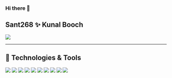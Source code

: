 ### Hi there 👋
## Sant268 ✨ Kunal Booch 

<a href="https://github.com/Sant268">
  <img align="center" src="https://github-readme-stats.vercel.app/api/top-langs/?username=Sant268&hide=html,Jupyter Notebook&title_color=ffffff&text_color=c9cacc&icon_color=2bbc8a&bg_color=1d1f21&layout=compact" />
</a>

<!--
**Sant268/Sant268** is a ✨ _special_ ✨ repository because its `README.md` (this file) appears on your GitHub profile.
-->

______________________________________________________________________________________________________________________________________________
## 🔧 Technologies & Tools
![](https://img.shields.io/badge/OS-Linux-informational?style=flat&logo=linux&logoColor=white&color=2bbc8a)
![](https://img.shields.io/badge/Editor-IntelliJ_IDEA-informational?style=flat&logo=intellij-idea&logoColor=white&color=2bbc8a)
![](https://img.shields.io/badge/Code-Python-informational?style=flat&logo=python&logoColor=white&color=2bbc8a)
![](https://img.shields.io/badge/Code-JavaScript-informational?style=flat&logo=javascript&logoColor=white&color=f7df1e)
![](https://img.shields.io/badge/Code-React-informational?style=flat&logo=javascript&logoColor=white&color=61DAFB)
![](https://img.shields.io/badge/dB-MySQL-informational?style=flat&logo=javascript&logoColor=white&color=2bbc8a)
![](https://img.shields.io/badge/Code-Golang-informational?style=flat&logo=go&logoColor=white&color=61DAFB)
![](https://img.shields.io/badge/Code-C++-informational?style=flat&logo=cmake&logoColor=white&color=2bbc8a)
![](https://img.shields.io/badge/Code-Vue-informational?style=flat&logo=vue.js&logoColor=white&color=35495E)
![](https://img.shields.io/badge/Shell-Bash-informational?style=flat&logo=gnu-bash&logoColor=white&color=2bbc8a)
